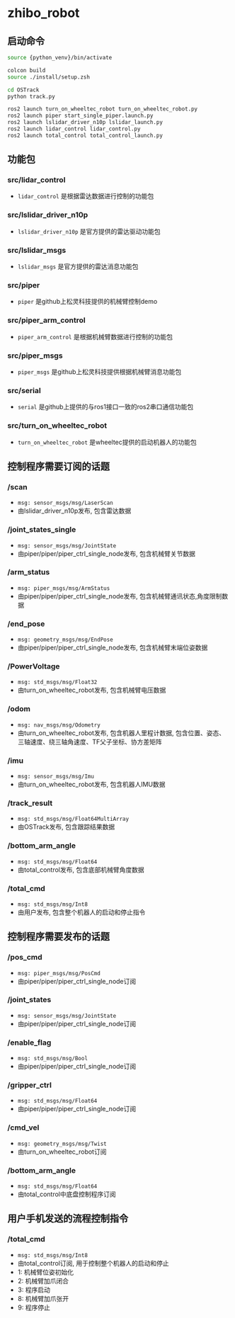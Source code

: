# zhibo_robot

## 启动命令
```bash
source {python_venv}/bin/activate

colcon build
source ./install/setup.zsh

cd OSTrack
python track.py

ros2 launch turn_on_wheeltec_robot turn_on_wheeltec_robot.py
ros2 launch piper start_single_piper.launch.py
ros2 launch lslidar_driver_n10p lslidar_launch.py
ros2 launch lidar_control lidar_control.py
ros2 launch total_control total_control_launch.py
```

## 功能包
### src/lidar_control
- `lidar_control` 是根据雷达数据进行控制的功能包

### src/lslidar_driver_n10p
- `lslidar_driver_n10p` 是官方提供的雷达驱动功能包

### src/lslidar_msgs
- `lslidar_msgs` 是官方提供的雷达消息功能包

### src/piper
- `piper` 是github上松灵科技提供的机械臂控制demo

### src/piper_arm_control
- `piper_arm_control` 是根据机械臂数据进行控制的功能包

### src/piper_msgs
- `piper_msgs` 是github上松灵科技提供根据机械臂消息功能包

### src/serial
- `serial` 是github上提供的与ros1接口一致的ros2串口通信功能包

### src/turn_on_wheeltec_robot
- `turn_on_wheeltec_robot` 是wheeltec提供的启动机器人的功能包

## 控制程序需要订阅的话题
### /scan
- `msg: sensor_msgs/msg/LaserScan` 
- 由lslidar_driver_n10p发布, 包含雷达数据

### /joint_states_single
- `msg: sensor_msgs/msg/JointState`
- 由piper/piper/piper_ctrl_single_node发布, 包含机械臂关节数据

### /arm_status
- `msg: piper_msgs/msg/ArmStatus`
- 由piper/piper/piper_ctrl_single_node发布, 包含机械臂通讯状态,角度限制数据

### /end_pose
- `msg: geometry_msgs/msg/EndPose`
- 由piper/piper/piper_ctrl_single_node发布, 包含机械臂末端位姿数据

### /PowerVoltage
- `msg: std_msgs/msg/Float32`
- 由turn_on_wheeltec_robot发布, 包含机械臂电压数据

### /odom
- `msg: nav_msgs/msg/Odometry`
- 由turn_on_wheeltec_robot发布, 包含机器人里程计数据, 包含位置、姿态、三轴速度、绕三轴角速度、TF父子坐标、协方差矩阵

### /imu
- `msg: sensor_msgs/msg/Imu`
- 由turn_on_wheeltec_robot发布, 包含机器人IMU数据

### /track_result
- `msg: std_msgs/msg/Float64MultiArray`
- 由OSTrack发布, 包含跟踪结果数据

### /bottom_arm_angle
- `msg: std_msgs/msg/Float64`
- 由total_control发布, 包含底部机械臂角度数据

### /total_cmd
- `msg: std_msgs/msg/Int8`
- 由用户发布, 包含整个机器人的启动和停止指令

## 控制程序需要发布的话题
### /pos_cmd
- `msg: piper_msgs/msg/PosCmd`
- 由piper/piper/piper_ctrl_single_node订阅

### /joint_states
- `msg: sensor_msgs/msg/JointState`
- 由piper/piper/piper_ctrl_single_node订阅

### /enable_flag
- `msg: std_msgs/msg/Bool`
- 由piper/piper/piper_ctrl_single_node订阅

### /gripper_ctrl
- `msg: std_msgs/msg/Float64`
- 由piper/piper/piper_ctrl_single_node订阅

### /cmd_vel
- `msg: geometry_msgs/msg/Twist`
- 由turn_on_wheeltec_robot订阅

### /bottom_arm_angle
- `msg: std_msgs/msg/Float64`
- 由total_control中底盘控制程序订阅

## 用户手机发送的流程控制指令
### /total_cmd
- `msg: std_msgs/msg/Int8`
- 由total_control订阅, 用于控制整个机器人的启动和停止
- 1: 机械臂位姿初始化
- 2: 机械臂加爪闭合
- 3: 程序启动
- 8: 机械臂加爪张开
- 9: 程序停止
